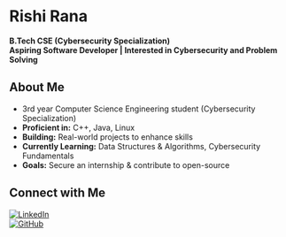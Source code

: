 # Rishi Rana

**B.Tech CSE (Cybersecurity Specialization)**  
**Aspiring Software Developer | Interested in Cybersecurity and Problem Solving**

## About Me

- 3rd year Computer Science Engineering student (Cybersecurity Specialization) 
- **Proficient in:** C++, Java, Linux  
- **Building:** Real-world projects to enhance skills  
- **Currently Learning:** Data Structures & Algorithms, Cybersecurity Fundamentals  
- **Goals:** Secure an internship & contribute to open-source  

## Connect with Me

[![LinkedIn](https://img.shields.io/badge/LinkedIn-0077B5?style=for-the-badge&logo=linkedin&logoColor=white)](https://www.linkedin.com/in/rishi-rana-11426a330)  
[![GitHub](https://img.shields.io/badge/GitHub-181717?style=for-the-badge&logo=github&logoColor=white)](https://github.com/rishi10rana)  
